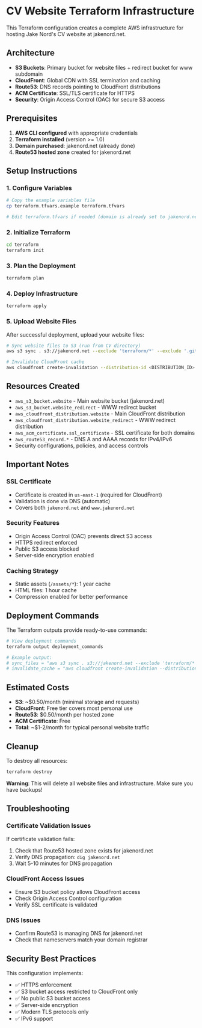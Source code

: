 # CV Website Terraform Infrastructure

This Terraform configuration creates a complete AWS infrastructure for hosting Jake Nord's CV website at jakenord.net.

## Architecture

- **S3 Buckets**: Primary bucket for website files + redirect bucket for www subdomain
- **CloudFront**: Global CDN with SSL termination and caching
- **Route53**: DNS records pointing to CloudFront distributions
- **ACM Certificate**: SSL/TLS certificate for HTTPS
- **Security**: Origin Access Control (OAC) for secure S3 access

## Prerequisites

1. **AWS CLI configured** with appropriate credentials
2. **Terraform installed** (version >= 1.0)
3. **Domain purchased**: jakenord.net (already done)
4. **Route53 hosted zone** created for jakenord.net

## Setup Instructions

### 1. Configure Variables
```bash
# Copy the example variables file
cp terraform.tfvars.example terraform.tfvars

# Edit terraform.tfvars if needed (domain is already set to jakenord.net)
```

### 2. Initialize Terraform
```bash
cd terraform
terraform init
```

### 3. Plan the Deployment
```bash
terraform plan
```

### 4. Deploy Infrastructure
```bash
terraform apply
```

### 5. Upload Website Files
After successful deployment, upload your website files:

```bash
# Sync website files to S3 (run from CV directory)
aws s3 sync . s3://jakenord.net --exclude 'terraform/*' --exclude '.git/*' --exclude '*.md'

# Invalidate CloudFront cache
aws cloudfront create-invalidation --distribution-id <DISTRIBUTION_ID> --paths '/*'
```

## Resources Created

- `aws_s3_bucket.website` - Main website bucket (jakenord.net)
- `aws_s3_bucket.website_redirect` - WWW redirect bucket
- `aws_cloudfront_distribution.website` - Main CloudFront distribution
- `aws_cloudfront_distribution.website_redirect` - WWW redirect distribution
- `aws_acm_certificate.ssl_certificate` - SSL certificate for both domains
- `aws_route53_record.*` - DNS A and AAAA records for IPv4/IPv6
- Security configurations, policies, and access controls

## Important Notes

### SSL Certificate
- Certificate is created in `us-east-1` (required for CloudFront)
- Validation is done via DNS (automatic)
- Covers both `jakenord.net` and `www.jakenord.net`

### Security Features
- Origin Access Control (OAC) prevents direct S3 access
- HTTPS redirect enforced
- Public S3 access blocked
- Server-side encryption enabled

### Caching Strategy
- Static assets (`/assets/*`): 1 year cache
- HTML files: 1 hour cache
- Compression enabled for better performance

## Deployment Commands

The Terraform outputs provide ready-to-use commands:

```bash
# View deployment commands
terraform output deployment_commands

# Example output:
# sync_files = "aws s3 sync . s3://jakenord.net --exclude 'terraform/*' --exclude '.git/*' --exclude '*.md'"
# invalidate_cache = "aws cloudfront create-invalidation --distribution-id E1234567890ABC --paths '/*'"
```

## Estimated Costs

- **S3**: ~$0.50/month (minimal storage and requests)
- **CloudFront**: Free tier covers most personal use
- **Route53**: $0.50/month per hosted zone
- **ACM Certificate**: Free
- **Total**: ~$1-2/month for typical personal website traffic

## Cleanup

To destroy all resources:
```bash
terraform destroy
```

**Warning**: This will delete all website files and infrastructure. Make sure you have backups!

## Troubleshooting

### Certificate Validation Issues
If certificate validation fails:
1. Check that Route53 hosted zone exists for jakenord.net
2. Verify DNS propagation: `dig jakenord.net`
3. Wait 5-10 minutes for DNS propagation

### CloudFront Access Issues
- Ensure S3 bucket policy allows CloudFront access
- Check Origin Access Control configuration
- Verify SSL certificate is validated

### DNS Issues
- Confirm Route53 is managing DNS for jakenord.net
- Check that nameservers match your domain registrar

## Security Best Practices

This configuration implements:
- ✅ HTTPS enforcement
- ✅ S3 bucket access restricted to CloudFront only
- ✅ No public S3 bucket access
- ✅ Server-side encryption
- ✅ Modern TLS protocols only
- ✅ IPv6 support